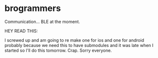 brogrammers
===========

Communication... BLE at the moment. 

HEY READ THIS:

I screwed up and am going to re make one for ios and one for android probably because we need this to have submodules and it was late when I started so I'll do this tomorrow. Crap. Sorry everyone. 


